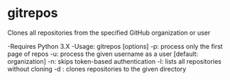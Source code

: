 # gitrepos
Clones all repositories from the specified GitHub organization or user

-Requires Python 3.X
-Usage: gitrepos <username> [options]
    -p:  process only the first page of repos
    -u:  process the given username as a user [default: organization]
    -n:  skips token-based authentication
    -l:  lists all repositories without cloning
    -d <directory>:  clones repositories to the given directory
